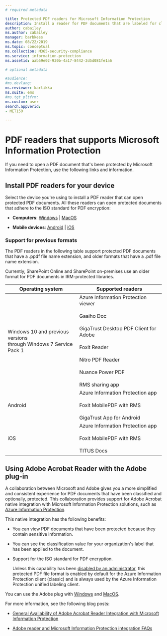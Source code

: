 ```yaml
---
# required metadata

title: Protected PDF readers for Microsoft Information Protection
description: Install a reader for PDF documents that are labeled for classification and protection
author: cabailey
ms.author: cabailey
manager: barbkess
ms.date: 08/22/2019
ms.topic: conceptual
ms.collection: M365-security-compliance
ms.service: information-protection
ms.assetid: aab59e02-930b-4a17-8442-2d5d081fe1a6

# optional metadata

#audience:
#ms.devlang:
ms.reviewer: kartikka
ms.suite: ems
#ms.tgt_pltfrm:
ms.custom: user
search.appverid:
- MET150

---
```


# PDF readers that supports Microsoft Information Protection

If you need to open a PDF document that's been protected by Microsoft Information Protection, use the following links and information.

## Install PDF readers for your device

Select the device you're using to install a PDF reader that can open protected PDF documents. All these readers can open protected documents that adhere to the ISO standard for PDF encryption:

- **Computers**: [Windows](protected-pdf-readers-windows.md) | [MacOS](protected-pdf-readers-mac.md)

- **Mobile devices**: [Android](protected-pdf-readers-android.md) | [iOS](protected-pdf-readers-ios.md)

### Support for previous formats

The PDF readers in the following table support protected PDF documents that have a .ppdf file name extension, and older formats that have a .pdf file name extension. 

Currently, SharePoint Online and SharePoint on-premises use an older format for PDF documents in IRM-protected libraries.


|Operating system|Supported readers|
|----------------|-----------------------------------|
|Windows 10 and previous versions<br />through Windows 7 Service Pack 1|Azure Information Protection viewer<br /><br />Gaaiho Doc<br /><br />GigaTrust Desktop PDF Client for Adobe<br /><br />Foxit Reader<br /><br />Nitro PDF Reader<br /><br /> Nuance Power PDF<br /><br />RMS sharing app|
|Android|Azure Information Protection app<br /><br />Foxit MobilePDF with RMS<br /><br />GigaTrust App for Android|
|iOS|Azure Information Protection app<br /><br />Foxit MobilePDF with RMS<br /><br />TITUS Docs|

## Using Adobe Acrobat Reader with the Adobe plug-in

A collaboration between Microsoft and Adobe gives you a more simplified and consistent experience for PDF documents that have been classified and optionally, protected. This collaboration provides support for Adobe Acrobat native integration with Microsoft Information Protection solutions, such as [Azure Information Protection](../what-is-information-protection.md). 

This native integration has the following benefits:

- You can view PDF documents that have been protected because they contain sensitive information.

- You can see the classification value for your organization's label that has been applied to the document.

- Support for the ISO standard for PDF encryption.
    
    Unless this capability has been [disabled by an administrator](client-admin-guide-customizations.md#dont-protect-pdf-files-by-using-the-iso-standard-for-pdf-encryption), this protected PDF file format is enabled by default for the Azure Information Protection client (classic) and is always used by the Azure Information Protection unified labeling client.

You can use the Adobe plug with [Windows](protected-pdf-readers-windows.md) and [MacOS](protected-pdf-readers-mac.md).

For more information, see the following blog posts: 

- [General Availability of Adobe Acrobat Reader Integration with Microsoft Information Protection](https://techcommunity.microsoft.com/t5/Azure-Information-Protection/General-Availability-of-Adobe-Acrobat-Reader-Integration-with/ba-p/298396)

- [Adobe reader and Microsoft Information Protection integration FAQs](https://techcommunity.microsoft.com/t5/Microsoft-Information-Protection/Adobe-reader-and-Microsoft-Information-Protection-integration/ba-p/482219)
